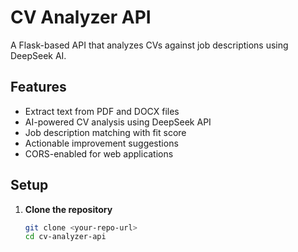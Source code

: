 # CV Analyzer API

A Flask-based API that analyzes CVs against job descriptions using DeepSeek AI.

## Features

- Extract text from PDF and DOCX files
- AI-powered CV analysis using DeepSeek API
- Job description matching with fit score
- Actionable improvement suggestions
- CORS-enabled for web applications

## Setup

1. **Clone the repository**
   ```bash
   git clone <your-repo-url>
   cd cv-analyzer-api